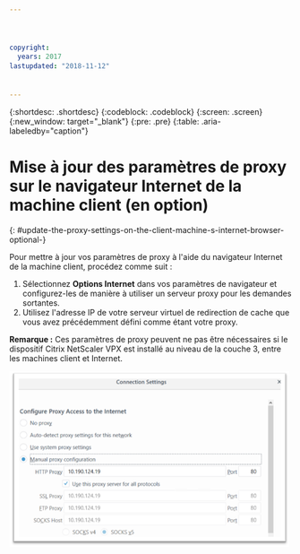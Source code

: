 ```yaml
---



copyright:
  years: 2017
lastupdated: "2018-11-12"


---
```


{:shortdesc: .shortdesc}
{:codeblock: .codeblock}
{:screen: .screen}
{:new_window: target="_blank"}
{:pre: .pre}
{:table: .aria-labeledby="caption"}

# Mise à jour des paramètres de proxy sur le navigateur Internet de la machine client (en option)
{: #update-the-proxy-settings-on-the-client-machine-s-internet-browser-optional-}

Pour mettre à jour vos paramètres de proxy à l'aide du navigateur Internet de la machine client, procédez comme suit :

1. Sélectionnez **Options Internet** dans vos paramètres de navigateur et configurez-les de manière à utiliser un serveur proxy pour les demandes sortantes. 
2. Utilisez l'adresse IP de votre serveur virtuel de redirection de cache que vous avez précédemment défini comme étant votre proxy. 

**Remarque :** Ces paramètres de proxy peuvent ne pas être nécessaires si le dispositif Citrix NetScaler VPX est installé au niveau de la couche 3, entre les machines client et Internet.

<img src="images/fp17.png" alt="dessin" style="width: 500px;"/>
